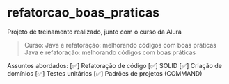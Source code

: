 # refatorcao_boas_praticas

Projeto de treinamento realizado, junto com o curso da Alura
> Curso: Java e refatoração: melhorando códigos com boas práticas Java e refatoração: melhorando códigos com boas práticas

Assuntos abordados:
[✅] Refatoração de código
[✅] SOLID
[✅] Criação de domínios
[✅] Testes unitários
[✅] Padrões de projetos (COMMAND)
